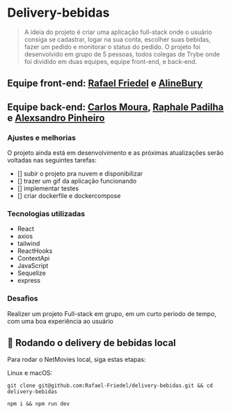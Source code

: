 # Delivery-bebidas

> A ideia do projeto é criar uma aplicação full-stack onde o usuário consiga se cadastrar, logar na sua conta, escolher suas bebidas, fazer um pedido e monitorar o status do pedido. O projeto foi desenvolvido em grupo de 5 pessoas, todos colegas de Trybe onde foi dividido em duas equipes, equipe front-end, e back-end.

## Equipe front-end: [Rafael Friedel](https://github.com/Rafael-Friedel) e [AlineBury](https://github.com/alinebury)
## Equipe back-end: [Carlos Moura](https://github.com/CarlosMoura88), [Raphale Padilha](https://github.com/rapadilha) e [Alexsandro Pinheiro](https://github.com/Alexsandro-01)

### Ajustes e melhorias

O projeto ainda está em desenvolvimento e as próximas atualizações serão voltadas nas seguintes tarefas:

- [] subir o projeto pra nuvem e disponibilizar
- [] trazer um gif da aplicação funcionando
- [] implementar testes
- [] criar dockerfile e dockercompose

### Tecnologias utilizadas

- React
- axios
- tailwind
- ReactHooks
- ContextApi
- JavaScript
- Sequelize
- express


### Desafios

Realizer um projeto Full-stack em grupo, em um curto periodo de tempo, com uma boa experiência ao usuário


## 🚀 Rodando o  delivery de bebidas local

Para rodar o NetMovies local, siga estas etapas:

Linux e macOS:
```
git clone git@github.com:Rafael-Friedel/delivery-bebidas.git && cd delivery-bebidas
```

```
npm i && npm run dev
```

